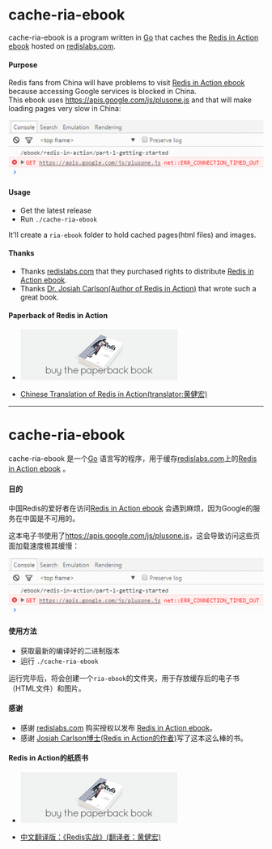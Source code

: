 # cache-ria-ebook
cache-ria-ebook is a program written in [Go](http://golang.org) that caches the [Redis in Action ebook](https://redislabs.com/ebook/redis-in-action) hosted on [redislabs.com](https://redislabs.com/).

#### Purpose
Redis fans from China will have problems to visit [Redis in Action ebook](https://redislabs.com/ebook/redis-in-action)  because accessing Google services is blocked in China.  
This ebook uses <https://apis.google.com/js/plusone.js> and that will make loading pages very slow in China:

![Can't access apis.google.com](images/google-services-block.png)

#### Usage
  * Get the latest release
  * Run  `./cache-ria-ebook`

It'll create a `ria-ebook` folder to hold cached pages(html files) and images.

#### Thanks
* Thanks [redislabs.com](https://redislabs.com/) that they purchased rights to distribute [Redis in Action ebook](https://redislabs.com/ebook/redis-in-action).
* Thanks [Dr. Josiah Carlson(Author of Redis in Action)](https://github.com/josiahcarlson) that wrote such a great book.

#### Paperback of Redis in Action
* <div class="purchase"><a target="_blank" href="http://www.manning.com/carlson/"><img src="./images/buy-ebook.png" alt="Buy the paperback"></a></div>

* [Chinese Translation of Redis in Action(translator:黄健宏)](http://redisinaction.com/)

--------------------------------

# cache-ria-ebook

cache-ria-ebook 是一个[Go](http://golang.org) 语言写的程序，用于缓存[redislabs.com](https://redislabs.com/)上的[Redis in Action ebook](https://redislabs.com/ebook/redis-in-action) 。

#### 目的
中国Redis的爱好者在访问[Redis in Action ebook](https://redislabs.com/ebook/redis-in-action) 会遇到麻烦，因为Google的服务在中国是不可用的。  

这本电子书使用了<https://apis.google.com/js/plusone.js>，这会导致访问这些页面加载速度极其缓慢：

![Can't access apis.google.com](images/google-services-block.png)

#### 使用方法
  * 获取最新的编译好的二进制版本
  * 运行  `./cache-ria-ebook`

运行完毕后，将会创建一个`ria-ebook`的文件夹，用于存放缓存后的电子书（HTML文件）和图片。

#### 感谢
* 感谢 [redislabs.com](https://redislabs.com/) 购买授权以发布 [Redis in Action ebook](https://redislabs.com/ebook/redis-in-action)。
* 感谢 [Josiah Carlson博士(Redis in Action的作者)](https://github.com/josiahcarlson)写了这本这么棒的书。

#### Redis in Action的纸质书
* <div class="purchase"><a target="_blank" href="http://www.manning.com/carlson/"><img src="./images/buy-ebook.png" alt="Buy the paperback"></a></div>

* [中文翻译版：《Redis实战》(翻译者：黄健宏)](http://redisinaction.com/)
